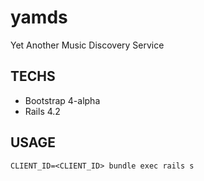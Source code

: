 # yamds
Yet Another Music Discovery Service

## TECHS

- Bootstrap 4-alpha
- Rails 4.2


## USAGE

`CLIENT_ID=<CLIENT_ID> bundle exec rails s`
